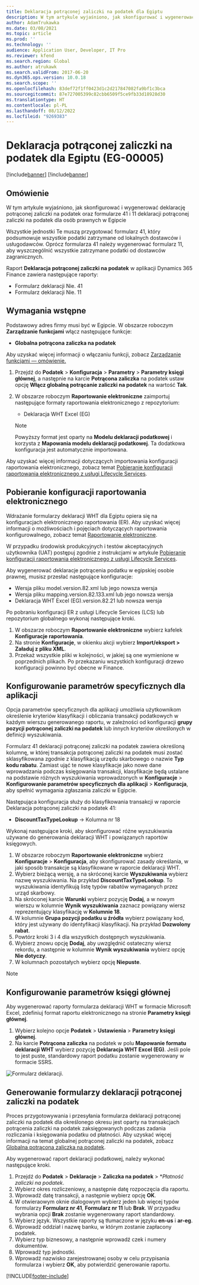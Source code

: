 ```yaml
---
title: Deklaracja potrąconej zaliczki na podatek dla Egiptu
description: W tym artykule wyjaśniono, jak skonfigurować i wygenerować deklaracje potrąconych zaliczek na podatek dla Egiptu.
author: AdamTrukawka
ms.date: 03/08/2021
ms.topic: article
ms.prod: ''
ms.technology: ''
audience: Application User, Developer, IT Pro
ms.reviewer: kfend
ms.search.region: Global
ms.author: atrukawk
ms.search.validFrom: 2017-06-20
ms.dyn365.ops.version: 10.0.18
ms.search.scope: ''
ms.openlocfilehash: 83def72f1ff0423d1c2d217847082fa9bf1c3bca
ms.sourcegitcommit: 87e727005399c82cbb6509f5ce9fb33d18928d30
ms.translationtype: HT
ms.contentlocale: pl-PL
ms.lasthandoff: 08/12/2022
ms.locfileid: "9269383"
---
```

#  <a name="withholding-tax-declaration-for-egypt-eg-00005"></a>Deklaracja potrąconej zaliczki na podatek dla Egiptu (EG-00005)

[!include[banner](../includes/banner.md)]
[!include[banner](../includes/preview-banner.md)]

## <a name="overview"></a>Omówienie
W tym artykule wyjaśniono, jak skonfigurować i wygenerować deklarację potrąconej zaliczki na podatek oraz formularze 41 i 11 deklaracji potrąconej zaliczki na podatek dla osób prawnych w Egipcie 

Wszystkie jednostki Te muszą przygotować formularz 41, który podsumowuje wszystkie podatki zatrzymane od lokalnych dostawców i usługodawców. Oprócz formularza 41 należy wygenerować formularz 11, aby wyszczególnić wszystkie zatrzymane podatki od dostawców zagranicznych. 

Raport **Deklaracja potrąconej zaliczki na podatek** w aplikacji Dynamics 365 Finance zawiera następujące raporty:

- Formularz deklaracji Nie. 41
- Formularz deklaracji Nie. 11
    
    
## <a name="prerequisites"></a>Wymagania wstępne
Podstawowy adres firmy musi być w Egipcie.
W obszarze roboczym **Zarządzanie funkcjami** włącz następujące funkcje:

   - **Globalna potrącona zaliczka na podatek**

Aby uzyskać więcej informacji o włączaniu funkcji, zobacz [Zarządzanie funkcjami — omówienie.](../../fin-ops-core/fin-ops/get-started/feature-management/feature-management-overview.md)

1. Przejdź do **Podatek** > **Konfiguracja** > **Parametry** > **Parametry księgi głównej**, a następnie na karcie **Potrącona zaliczka** na podatek ustaw opcję **Włącz globalną potrącanie zaliczki na podatek** na wartość **Tak**.
2. W obszarze roboczym **Raportowanie elektroniczne** zaimportuj następujące formaty raportowania elektronicznego z repozytorium:

    - Deklaracja WHT Excel (EG)

    > [!NOTE]
    > Powyższy format jest oparty na **Modelu deklaracji podatkowej** i korzysta z **Mapowania modelu deklaracji podatkowej**. Ta dodatkowa konfiguracja jest automatycznie importowana.

Aby uzyskać więcej informacji dotyczących importowania konfiguracji raportowania elektronicznego, zobacz temat [Pobieranie konfiguracji raportowania elektronicznego z usługi Lifecycle Services](../../fin-ops-core/dev-itpro/analytics/download-electronic-reporting-configuration-lcs.md).

## <a name="download-electronic-reporting-configurations"></a>Pobieranie konfiguracji raportowania elektronicznego

Wdrażanie formularzy deklaracji WHT dla Egiptu opiera się na konfiguracjach elektronicznego raportowania (ER). Aby uzyskać więcej informacji o możliwościach i pojęciach dotyczących raportowania konfigurowalnego, zobacz temat [Raportowanie elektroniczne](../../fin-ops-core/dev-itpro/analytics/general-electronic-reporting.md).

W przypadku środowisk produkcyjnych i testów akceptacyjnych użytkownika (UAT) postępuj zgodnie z instrukcjami w artykule [Pobieranie konfiguracji raportowania elektronicznego z usługi Lifecycle Services](../../fin-ops-core/dev-itpro/analytics/download-electronic-reporting-configuration-lcs.md).

Aby wygenerować deklaracje potrącenia podatku w egipskiej osobie prawnej, musisz przesłać następujące konfiguracje:

- Wersja pliku model.version.82.xml lub jego nowsza wersja
- Wersja pliku mapping.version.82.133.xml lub jego nowsza wersja
- Deklaracja WHT Excel (EG).version.82.21 lub nowsza wersja

Po pobraniu konfiguracji ER z usługi Lifecycle Services (LCS) lub repozytorium globalnego wykonaj następujące kroki.

1. W obszarze roboczym **Raportowanie elektroniczne** wybierz kafelek **Konfiguracje raportowania**.
1. Na stronie **Konfiguracje**, w okienku akcji wybierz **Import/eksport > Załaduj z pliku XML**.
1. Przekaż wszystkie pliki w kolejności, w jakiej są one wymienione w poprzednich plikach. Po przekazaniu wszystkich konfiguracji drzewo konfiguracji powinno być obecne w Finance.

## <a name="set-up-application-specific-parameters"></a>Konfigurowanie parametrów specyficznych dla aplikacji

Opcja parametrów specyficznych dla aplikacji umożliwia użytkownikom określenie kryteriów klasyfikacji i obliczania transakcji podatkowych w każdym wierszu generowanego raportu, w zależności od konfiguracji **grupy pozycji potrąconej zaliczki na podatek** lub innych kryteriów określonych w definicji wyszukiwania.

Formularz 41 deklaracji potrąconej zaliczki na podatek zawiera określoną kolumnę, w której transakcja potrąconej zaliczki na podatek musi zostać sklasyfikowana zgodnie z klasyfikacją urzędu skarbowego o nazwie **Typ kodu rabatu**. Zamiast ująć te nowe klasyfikacje jako nowe dane wprowadzania podczas księgowania transakcji, klasyfikacje będą ustalane na podstawie różnych wyszukiwania wprowadzonych w **Konfiguracje** > **Konfigurowanie parametrów specyficznych dla aplikacji** > **Konfiguracja**, aby spełnić wymagania zgłaszania zaliczki w Egipcie. 

Następująca konfiguracja służy do klasyfikowania transakcji w raporcie Deklaracja potrąconej zaliczki na podatek 41:

- **DiscountTaxTypeLookup** -> Kolumna nr 18 

Wykonaj następujące kroki, aby skonfigurować różne wyszukiwania używane do generowania deklaracji WHT i powiązanych raportów księgowych. 

1. W obszarze roboczym **Raportowanie elektroniczne** wybierz **Konfiguracje** > **Konfiguracja**, aby skonfigurować zasady określania, w jaki sposób transakcje są klasyfikowane w raporcie deklaracji WHT. 
2. Wybierz bieżącą wersję, a na skróconej karcie **Wyszukiwania** wybierz nazwę wyszukiwania. Na przykład **DiscountTaxTypeLookup**. To wyszukiwania identyfikują listę typów rabatów wymaganych przez urząd skarbowy.
3. Na skróconej karcie **Warunki** wybierz pozycję **Dodaj**, a w nowym wierszu w kolumnie **Wynik wyszukiwania** zaznacz powiązany wiersz reprezentujący klasyfikację w **Kolumnie 18**.
4. W kolumnie **Grupa pozycji podatku u źródła** wybierz powiązany kod, który jest używany do identyfikacji klasyfikacji. Na przykład **Dozwolony rabat**.  
5. Powtórz kroki 3 i 4 dla wszystkich dostępnych wyszukiwania.
6. Wybierz znowu opcję **Dodaj**, aby uwzględnić ostateczny wiersz rekordu, a następnie w kolumnie **Wynik wyszukiwania** wybierz opcję **Nie dotyczy**. 
7. W kolumnach pozostałych wybierz opcję **Niepuste**. 

> [!NOTE]

## <a name="set-up-general-ledger-parameters"></a>Konfigurowanie parametrów księgi głównej

Aby wygenerować raporty formularza deklaracji WHT w formacie Microsoft Excel, zdefiniuj format raportu elektronicznego na stronie **Parametry księgi głównej**.

1. Wybierz kolejno opcje **Podatek** > **Ustawienia** > **Parametry księgi głównej**.
2. Na karcie **Potrącona zaliczka** na podatek w polu **Mapowanie formatu deklaracji WHT** wybierz pozycję **Deklaracja WHT Excel (EG)**. Jeśli pole to jest puste, standardowy raport podatku zostanie wygenerowany w formacie SSRS.


![Formularz deklaracji.](media/egypt-wht-declaration-setup1.png)

## <a name="generate-the-withholding-declaration-forms"></a>Generowanie formularzy deklaracji potrąconej zaliczki na podatek
Proces przygotowywania i przesyłania formularza deklaracji potrąconej zaliczki na podatek dla określonego okresu jest oparty na transakcjach potrącenia zaliczki na podatek zaksięgowanych podczas zadania rozliczania i księgowania podatku od płatności. Aby uzyskać więcej informacji na temat globalnej potrąconej zaliczki na podatek, zobacz [Globalna potrącona zaliczka na podatek](../general-ledger/global-withholding-tax-overview.md).

Aby wygenerować raport deklaracji podatkowej, należy wykonać następujące kroki.

1. Przejdź do **Podatek** > **Deklaracje** > **Zaliczka na podatek** > **Płatność zaliczki na podatek*.
2. Wybierz okres rozliczeniowy, a następnie datę rozpoczęcia dla raportu. 
3. Wprowadź datę transakcji, a następnie wybierz opcję **OK**.
4. W otwieraowym oknie dialogowym wybierz jeden lub więcej typów formularzy **Formularz nr 41**, **Formularz nr 11** lub **Brak**. W przypadku wybrania opcji **Brak** zostanie wygenerowany raport standardowy. 
5. Wybierz język. Wszystkie raporty są tłumaczone w języku **en-us** i **ar-eg**.
6. Wprowadź oddział i nazwę banku, w którym zostanie zapłacony podatek.
7. Wybierz typ biznesowy, a następnie wprowadź czek i numery dokumentów. 
8. Wprowadź typ jednostki. 
9. Wprowadź nazwisko zarejestrowanej osoby w celu przypisania formularza i wybierz **OK**, aby potwierdzić generowanie raportu. 

 
[!INCLUDE[footer-include](../../includes/footer-banner.md)]
